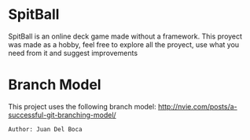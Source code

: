 # SpitBall
  SpitBall is an online deck game made without a framework.
  This proyect was made as a hobby, feel free to explore all the proyect, use what you need from it
  and suggest improvements
# Branch Model
  This project uses the following branch model:
  http://nvie.com/posts/a-successful-git-branching-model/
  
    Author: Juan Del Boca

